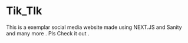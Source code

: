 # Tik_TIk
This is a exemplar social media website made using NEXT.JS and Sanity and many more . Pls Check it out .
